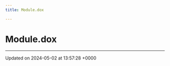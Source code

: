 ```yaml
---
title: Module.dox

---
```


# Module.dox








-------------------------------

Updated on 2024-05-02 at 13:57:28 +0000
